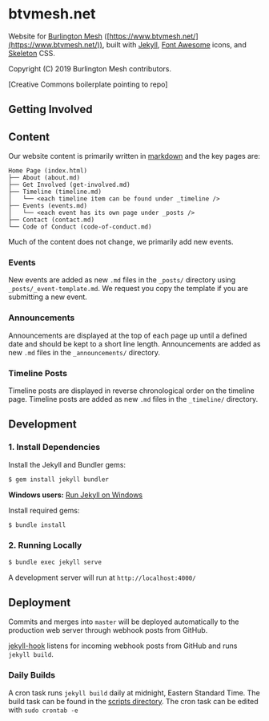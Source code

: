 # btvmesh.net

Website for [Burlington Mesh](https://www.btvmesh.net/) ([https://www.btvmesh.net/](https://www.btvmesh.net/)), built with [Jekyll](https://jekyllrb.com/), [Font Awesome](http://fontawesome.io/) icons, and [Skeleton](http://getskeleton.com/) CSS.

Copyright (C) 2019 Burlington Mesh contributors.

[Creative Commons boilerplate pointing to repo]

## Getting Involved

## Content

Our website content is primarily written in [markdown](https://github.com/adam-p/markdown-here/wiki/Markdown-Cheatsheet) and the key pages are:

~~~
Home Page (index.html)
├── About (about.md)
├── Get Involved (get-involved.md)
├── Timeline (timeline.md)
│   └── <each timeline item can be found under _timeline />
├── Events (events.md)
│   └── <each event has its own page under _posts />
├── Contact (contact.md)
└── Code of Conduct (code-of-conduct.md)
~~~

Much of the content does not change, we primarily add new events.

### Events
New events are added as new `.md` files in the `_posts/` directory using `_posts/_event-template.md`. We request you copy the template if you are submitting a new event.

### Announcements
Announcements are displayed at the top of each page up until a defined date and should be kept to a short line length. Announcements are added as new `.md` files in the `_announcements/` directory.

### Timeline Posts
Timeline posts are displayed in reverse chronological order on the timeline page. Timeline posts are added as new `.md` files in the `_timeline/` directory.

## Development

### 1. Install Dependencies

Install the Jekyll and Bundler gems:

```bash
$ gem install jekyll bundler
```
**Windows users:** [Run Jekyll on Windows](http://jekyll-windows.juthilo.com/)

Install required gems:

```bash
$ bundle install
```

### 2. Running Locally

```bash
$ bundle exec jekyll serve
```

A development server will run at `http://localhost:4000/`

## Deployment

Commits and merges into `master` will be deployed automatically to the production web server through webhook posts from GitHub.

[jekyll-hook](https://github.com/developmentseed/jekyll-hook) listens for incoming webhook posts from GitHub and runs `jekyll build`.

### Daily Builds

A cron task runs `jekyll build` daily at midnight, Eastern Standard Time. The build task can be found in the [scripts directory](scripts/btvmesh-build.sh). The cron task can be edited with `sudo crontab -e`
